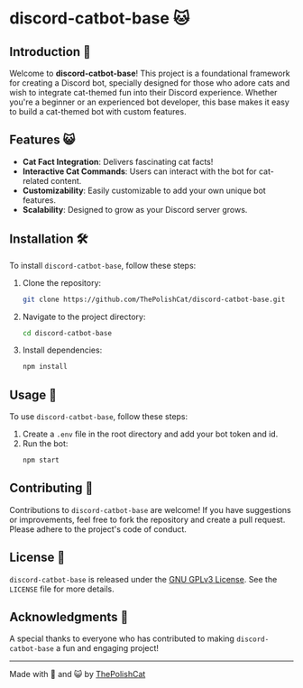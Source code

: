 # discord-catbot-base 🐱

## Introduction 🌟

Welcome to **discord-catbot-base**! This project is a foundational framework for creating a Discord bot, specially designed for those who adore cats and wish to integrate cat-themed fun into their Discord experience. Whether you're a beginner or an experienced bot developer, this base makes it easy to build a cat-themed bot with custom features.

## Features 😺

- **Cat Fact Integration**: Delivers fascinating cat facts!
- **Interactive Cat Commands**: Users can interact with the bot for cat-related content.
- **Customizability**: Easily customizable to add your own unique bot features.
- **Scalability**: Designed to grow as your Discord server grows.

## Installation 🛠️

To install `discord-catbot-base`, follow these steps:

1. Clone the repository:
   ```bash
   git clone https://github.com/ThePolishCat/discord-catbot-base.git
   ```
2. Navigate to the project directory:
   ```bash
   cd discord-catbot-base
   ```
3. Install dependencies:
   ```bash
   npm install
   ```

## Usage 🚀

To use `discord-catbot-base`, follow these steps:

1. Create a `.env` file in the root directory and add your bot token and id.
2. Run the bot:
   ```bash
   npm start
   ```

## Contributing 🤝

Contributions to `discord-catbot-base` are welcome! If you have suggestions or improvements, feel free to fork the repository and create a pull request. Please adhere to the project's code of conduct.

## License 📜

`discord-catbot-base` is released under the [GNU GPLv3 License](LICENSE). See the `LICENSE` file for more details.

## Acknowledgments 🎉

A special thanks to everyone who has contributed to making `discord-catbot-base` a fun and engaging project!

---

Made with 💖 and 😺 by [ThePolishCat](https://github.com/ThePolishCat)
